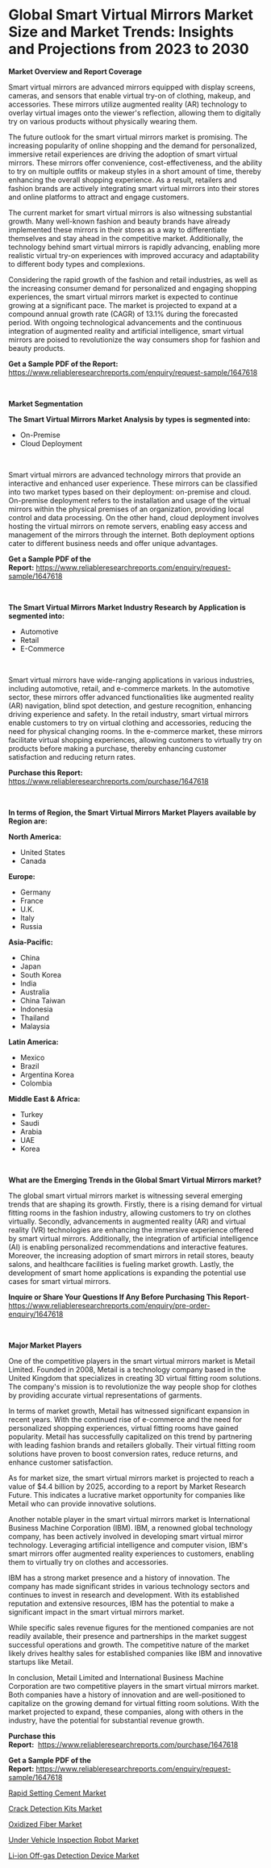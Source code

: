 <p><h1>Global Smart Virtual Mirrors Market Size and Market Trends: Insights and Projections from 2023 to 2030</h1></p><p><strong>Market Overview and Report Coverage</strong></p>
<p><p>Smart virtual mirrors are advanced mirrors equipped with display screens, cameras, and sensors that enable virtual try-on of clothing, makeup, and accessories. These mirrors utilize augmented reality (AR) technology to overlay virtual images onto the viewer's reflection, allowing them to digitally try on various products without physically wearing them.</p><p>The future outlook for the smart virtual mirrors market is promising. The increasing popularity of online shopping and the demand for personalized, immersive retail experiences are driving the adoption of smart virtual mirrors. These mirrors offer convenience, cost-effectiveness, and the ability to try on multiple outfits or makeup styles in a short amount of time, thereby enhancing the overall shopping experience. As a result, retailers and fashion brands are actively integrating smart virtual mirrors into their stores and online platforms to attract and engage customers.</p><p>The current market for smart virtual mirrors is also witnessing substantial growth. Many well-known fashion and beauty brands have already implemented these mirrors in their stores as a way to differentiate themselves and stay ahead in the competitive market. Additionally, the technology behind smart virtual mirrors is rapidly advancing, enabling more realistic virtual try-on experiences with improved accuracy and adaptability to different body types and complexions.</p><p>Considering the rapid growth of the fashion and retail industries, as well as the increasing consumer demand for personalized and engaging shopping experiences, the smart virtual mirrors market is expected to continue growing at a significant pace. The market is projected to expand at a compound annual growth rate (CAGR) of 13.1% during the forecasted period. With ongoing technological advancements and the continuous integration of augmented reality and artificial intelligence, smart virtual mirrors are poised to revolutionize the way consumers shop for fashion and beauty products.</p></p>
<p><strong>Get a Sample PDF of the Report:</strong> <a href="https://www.reliableresearchreports.com/enquiry/request-sample/1647618">https://www.reliableresearchreports.com/enquiry/request-sample/1647618</a></p>
<p>&nbsp;</p>
<p><strong>Market Segmentation</strong></p>
<p><strong>The Smart Virtual Mirrors Market Analysis by types is segmented into:</strong></p>
<p><ul><li>On-Premise</li><li>Cloud Deployment</li></ul></p>
<p>&nbsp;</p>
<p><p>Smart virtual mirrors are advanced technology mirrors that provide an interactive and enhanced user experience. These mirrors can be classified into two market types based on their deployment: on-premise and cloud. On-premise deployment refers to the installation and usage of the virtual mirrors within the physical premises of an organization, providing local control and data processing. On the other hand, cloud deployment involves hosting the virtual mirrors on remote servers, enabling easy access and management of the mirrors through the internet. Both deployment options cater to different business needs and offer unique advantages.</p></p>
<p><strong>Get a Sample PDF of the Report:</strong>&nbsp;<a href="https://www.reliableresearchreports.com/enquiry/request-sample/1647618">https://www.reliableresearchreports.com/enquiry/request-sample/1647618</a></p>
<p>&nbsp;</p>
<p><strong>The Smart Virtual Mirrors Market Industry Research by Application is segmented into:</strong></p>
<p><ul><li>Automotive</li><li>Retail</li><li>E-Commerce</li></ul></p>
<p>&nbsp;</p>
<p><p>Smart virtual mirrors have wide-ranging applications in various industries, including automotive, retail, and e-commerce markets. In the automotive sector, these mirrors offer advanced functionalities like augmented reality (AR) navigation, blind spot detection, and gesture recognition, enhancing driving experience and safety. In the retail industry, smart virtual mirrors enable customers to try on virtual clothing and accessories, reducing the need for physical changing rooms. In the e-commerce market, these mirrors facilitate virtual shopping experiences, allowing customers to virtually try on products before making a purchase, thereby enhancing customer satisfaction and reducing return rates.</p></p>
<p><strong>Purchase this Report:</strong>&nbsp; <a href="https://www.reliableresearchreports.com/purchase/1647618">https://www.reliableresearchreports.com/purchase/1647618</a></p>
<p>&nbsp;</p>
<p><strong>In terms of Region, the Smart Virtual Mirrors Market Players available by Region are:</strong></p>
<p>
    <p> <strong> North America: </strong>
        <ul>
            <li>United States</li>
            <li>Canada</li>
        </ul>
        </p> 
    <p> <strong> Europe: </strong>
        <ul>
            <li>Germany</li>
            <li>France</li>
            <li>U.K.</li>
            <li>Italy</li>
            <li>Russia</li>
        </ul>
        </p> 
    <p> <strong> Asia-Pacific: </strong>
        <ul>
            <li>China</li>
            <li>Japan</li>
            <li>South Korea</li>
            <li>India</li>
            <li>Australia</li>
            <li>China Taiwan</li>
            <li>Indonesia</li>
            <li>Thailand</li>
            <li>Malaysia</li>
        </ul>
        </p> 
    <p> <strong> Latin America: </strong>
        <ul>
            <li>Mexico</li>
            <li>Brazil</li>
            <li>Argentina Korea</li>
            <li>Colombia</li>
        </ul>
        </p> 
    <p> <strong> Middle East & Africa: </strong>
        <ul>
            <li>Turkey</li>
            <li>Saudi</li>
            <li>Arabia</li>
            <li>UAE</li>
            <li>Korea</li>
        </ul>
    </p>
    </p>
<p>&nbsp;</p>
<p><strong>What are the Emerging Trends in the Global Smart Virtual Mirrors market?</strong></p>
<p><p>The global smart virtual mirrors market is witnessing several emerging trends that are shaping its growth. Firstly, there is a rising demand for virtual fitting rooms in the fashion industry, allowing customers to try on clothes virtually. Secondly, advancements in augmented reality (AR) and virtual reality (VR) technologies are enhancing the immersive experience offered by smart virtual mirrors. Additionally, the integration of artificial intelligence (AI) is enabling personalized recommendations and interactive features. Moreover, the increasing adoption of smart mirrors in retail stores, beauty salons, and healthcare facilities is fueling market growth. Lastly, the development of smart home applications is expanding the potential use cases for smart virtual mirrors.</p></p>
<p><strong>Inquire or Share Your Questions If Any Before Purchasing This Report</strong>- <a href="https://www.reliableresearchreports.com/enquiry/pre-order-enquiry/1647618">https://www.reliableresearchreports.com/enquiry/pre-order-enquiry/1647618</a></p>
<p>&nbsp;</p>
<p><strong>Major Market Players</strong></p>
<p><p>One of the competitive players in the smart virtual mirrors market is Metail Limited. Founded in 2008, Metail is a technology company based in the United Kingdom that specializes in creating 3D virtual fitting room solutions. The company's mission is to revolutionize the way people shop for clothes by providing accurate virtual representations of garments.</p><p>In terms of market growth, Metail has witnessed significant expansion in recent years. With the continued rise of e-commerce and the need for personalized shopping experiences, virtual fitting rooms have gained popularity. Metail has successfully capitalized on this trend by partnering with leading fashion brands and retailers globally. Their virtual fitting room solutions have proven to boost conversion rates, reduce returns, and enhance customer satisfaction.</p><p>As for market size, the smart virtual mirrors market is projected to reach a value of $4.4 billion by 2025, according to a report by Market Research Future. This indicates a lucrative market opportunity for companies like Metail who can provide innovative solutions.</p><p>Another notable player in the smart virtual mirrors market is International Business Machine Corporation (IBM). IBM, a renowned global technology company, has been actively involved in developing smart virtual mirror technology. Leveraging artificial intelligence and computer vision, IBM's smart mirrors offer augmented reality experiences to customers, enabling them to virtually try on clothes and accessories.</p><p>IBM has a strong market presence and a history of innovation. The company has made significant strides in various technology sectors and continues to invest in research and development. With its established reputation and extensive resources, IBM has the potential to make a significant impact in the smart virtual mirrors market.</p><p>While specific sales revenue figures for the mentioned companies are not readily available, their presence and partnerships in the market suggest successful operations and growth. The competitive nature of the market likely drives healthy sales for established companies like IBM and innovative startups like Metail.</p><p>In conclusion, Metail Limited and International Business Machine Corporation are two competitive players in the smart virtual mirrors market. Both companies have a history of innovation and are well-positioned to capitalize on the growing demand for virtual fitting room solutions. With the market projected to expand, these companies, along with others in the industry, have the potential for substantial revenue growth.</p></p>
<p><strong>Purchase this Report:</strong>&nbsp;&nbsp;<a href="https://www.reliableresearchreports.com/purchase/1647618">https://www.reliableresearchreports.com/purchase/1647618</a></p>
<p></p>
<p><strong>Get a Sample PDF of the Report:</strong>&nbsp;<a href="https://www.reliableresearchreports.com/enquiry/request-sample/1647618">https://www.reliableresearchreports.com/enquiry/request-sample/1647618</a></p>
<p><p><a href="https://medium.com/@favor.look.seal/analyzing-rapid-setting-cement-market-global-industry-perspective-and-forecast-2023-to-2030-ae3242e6e2aa">Rapid Setting Cement Market</a></p><p><a href="https://medium.com/@inner.zone.room/crack-detection-kits-nbsp-market-focuses-on-market-share-size-and-projected-forecast-till-2030-865926aaa838">Crack Detection Kits Market</a></p><p><a href="https://medium.com/@sight.lens.slot/oxidized-fiber-market-size-reveals-the-best-marketing-channels-in-global-industry-47ccb1e1dd8d">Oxidized Fiber Market</a></p><p><a href="https://github.com/GroverBarry/Market-Research-Report-List-2/blob/main/under-vehicle-inspection-robot-market.md">Under Vehicle Inspection Robot Market</a></p><p><a href="https://github.com/RickHolmes3/Market-Research-Report-List-1/blob/main/li-ion-off-gas-detection-device-market.md">Li-ion Off-gas Detection Device Market</a></p></p>